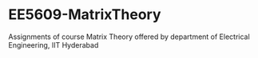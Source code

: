 # EE5609-MatrixTheory
Assignments of course Matrix Theory offered by department of Electrical Engineering, IIT Hyderabad
